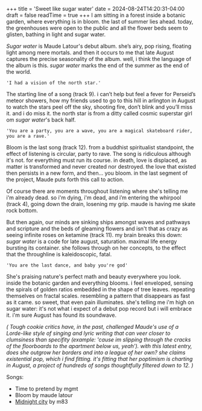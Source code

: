 +++
title = 'Sweet like sugar water'
date = 2024-08-24T14:20:31-04:00
draft = false
readTime = true
+++
I am sitting in a forest inside a botanic garden, where everything is in bloom. the last of summer lies ahead. today, the greenhouses were open to the public and all the flower beds seem to glisten, bathing in light and sugar water. 

*Sugar water* is Maude Latour's debut album. she’s airy, pop rising, floating light among mere mortals. and then it occurs to me that late August captures the precise seasonality of the album. well, i think the language of the album is this. *sugar water* marks the end of the summer as the end of the world.

`'I had a vision of the north star.'`

The starting line of a song (track 9). i can’t help but feel a fever for Perseid’s meteor showers, how my friends used to go to this hill in arlington in August to watch the stars peel off the sky, shooting fire, don’t blink and you’ll miss it. and i do miss it. the north star is from a ditty called cosmic superstar girl om *sugar water*'s back half.

`'You are a party, you are a wave, you are a magical skateboard rider, you are a rave.'`

Bloom is the last song (track 12). from a buddhist spiritualist standpoint, the effect of listening is circular, party to rave. The song is ridiculous although it's not. for everything must run its course. in death, love is displaced, as matter is transformed and never created nor destroyed. the love that existed then persists in a new form, and then... you bloom. in the last segment of the project, Maude puts forth this call to action. 

Of course there are moments throughout listening where she's telling me i'm already dead. so i'm dying, i'm dead, and i’m entering the whirpool (track 4), going down the drain, losening my grip. maude is having me skate rock bottom. 

But then again, our minds are sinking ships amongst waves and pathways and scripture and the beds of gleaming flowers and isn't that as crazy as seeing infinite roses on ketamine (track 11). my brain breaks this down: *sugar water* is a code for late august, saturation. maximal life energy bursting its container. she follows through on her concepts, to the effect that the throughline is kaleidoscopic, fatal. 

`'You are the last dance, and baby you're god'`

She's praising nature's perfect math and beauty everywhere you look. inside the botanic garden and everything blooms. i feel enveloped, sensing the spirals of golden ratios embedded in the shape of tree leaves. repeating themselves on fractal scales. resembling a pattern that disappears as fast as it came. so sweet, that even pain illuminates. she's telling me i'm high on sugar water: it's not what i expect of a debut pop record but i will embrace it. i'm sure August has found its soundwave.


 *( Tough cookie critics have, in the past, challenged Maude's use of a Lorde-like style of singing and lyric writing that can veer closer to clumsiness than specifity (example: 'cause im slipping through the cracks of the floorboards to the apartment below us, yeah'). with this latest entry, does she outgrow her borders and into a league of her own? she claims existential pop, which i find fitting. it's fitting that her poptimism is charting in August, a project of hundreds of songs thoughtfully filtered down to 12. )*

 Songs:

 - Time to pretend by mgmt
 - Bloom by maude latour
 - [Midnight city](https://open.spotify.com/track/1eyzqe2QqGZUmfcPZtrIyt?si=72d130b16a814407) by m83
